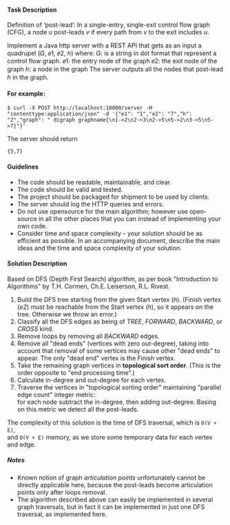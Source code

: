 #### Task Description

Definition of ‘post-lead’: In a single-entry, single-exit
control flow graph (CFG), a node _u_ post-leads _v_ if every path
from _v_ to the exit includes _u_.

Implement a Java http server with a REST API that gets as an
input a quadrupel (𝐺, 𝑒1, 𝑒2, ℎ) where:
𝐺: is a string in dot format that represent a control flow
graph.
𝑒1: the entry node of the graph
𝑒2: the exit node of the graph
ℎ: a node in the graph
The server outputs all the nodes that post-lead ℎ in the
graph.

#### For example:
    $ curl -X POST http://localhost:10000/server -H "contenttype:application/json" -d '{"e1": "1","e2": "7","h": "2","graph": " digraph graphname{\n1->2\n2->3\n2->5\n5->2\n3->5\n5->7}"}'

The server should return

    {5,7}

#### Guidelines
- The code should be readable, maintainable, and clear.
- The code should be valid and tested.
- The project should be packaged for shipment to be used by
clients.
- The server should log the HTTP queries and errors.
- Do not use opensource for the main algorithm; however use
open-source in all the other places that you can instead
of implementing your own code.
- Consider time and space complexity – your solution should
be as efficient as possible. In an accompanying document,
describe the main ideas and the time and space complexity
of your solution.

#### Solution Description

Based on DFS (Depth First Search) algorithm, as per book 
"Introduction to Algorithms" by T.H. Cormen, Ch.E. Leiserson, R.L. Rivest.    
1) Build the DFS tree starting from the given Start vertex (_h_). (Finish vertex (_e2_) must 
 be reachable from the Start vertex (_h_), so it appears on the tree. Otherwise we throw an error.)
2) Classify all the DFS edges as being of _TREE_, _FORWARD_, _BACKWARD_, or _CROSS_ kind.
3) Remove loops by removing all _BACKWARD_ edges.
4) Remove all "dead ends" (vertices with zero out-degree), taking into account that removal 
 of some vertices may cause other "dead ends" to appear. The only "dead end" vertex
 is the Finish vertex. 
5) Take the remaining graph vertices in __topological sort order__. (This is the order opposite to "end processing time".)
6) Calculate in-degree and out-degree for each vertex.  
7) Traverse the vertices in "topological sorting order" maintaining "parallel edge count" integer metric:  
 for each node subtract the in-degree, then adding out-degree. Basing on this metric we detect all the post-leads.   

The complexity of this solution is the time of DFS traversal, which is `O(V + E)`,  
and `O(V + E)` memory, as we store some temporary data for each vertex and edge.      

##### Notes

- Known notion of graph _articulation points_ unfortunately cannot be directly applicable here, 
 because the post-leads become articulation points only after loops removal.
- The algorithm described above can easily be implemented in several graph traversals, but
 in fact it can be implemented in just one DFS traversal, as implemented here.  
